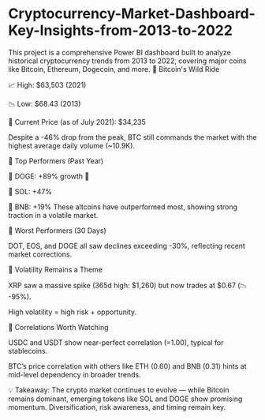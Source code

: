 # Cryptocurrency-Market-Dashboard-Key-Insights-from-2013-to-2022
This project is a comprehensive Power BI dashboard built to analyze historical cryptocurrency trends from 2013 to 2022, covering major coins like Bitcoin, Ethereum, Dogecoin, and more.
🔹 Bitcoin's Wild Ride

📈 High: $63,503 (2021)

📉 Low: $68.43 (2013)

🧾 Current Price (as of July 2021): $34,235

Despite a -46% drop from the peak, BTC still commands the market with the highest average daily volume (~10.9K).

🔹 Top Performers (Past Year)

🥇 DOGE: +89% growth 🚀

🥈 SOL: +47%

🥉 BNB: +19%
These altcoins have outperformed most, showing strong traction in a volatile market.

🔹 Worst Performers (30 Days)

DOT, EOS, and DOGE all saw declines exceeding -30%, reflecting recent market corrections.

🔹 Volatility Remains a Theme

XRP saw a massive spike (365d high: $1,260) but now trades at $0.67 (📉 -95%).

High volatility = high risk + opportunity.

🔹 Correlations Worth Watching

USDC and USDT show near-perfect correlation (=1.00), typical for stablecoins.

BTC’s price correlation with others like ETH (0.60) and BNB (0.31) hints at mid-level dependency in broader trends.

💡 Takeaway: The crypto market continues to evolve — while Bitcoin remains dominant, emerging tokens like SOL and DOGE show promising momentum. Diversification, risk awareness, and timing remain key.

